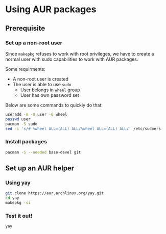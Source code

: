 # Using AUR packages

## Prerequisite

### Set up a non-root user
Since ```makepkg``` refuses to work with root privileges, we have to create a normal user with sudo capabilities to work with AUR packages. 

Some requirments: 
* A non-root user is created
* The user is able to use ```sudo```
    * User belongs in ```wheel``` group
    * User has own password set

Below are some commands to quickly do that: 
```sh
useradd -m -U user -G wheel
passwd user
pacman -S sudo
sed -i 's/# %wheel ALL=(ALL) ALL/%wheel ALL=(ALL) ALL/' /etc/sudoers
```

### Install packages
```sh
pacman -S --needed base-devel git
```

## Set up an AUR helper

### Using yay
```sh
git clone https://aur.archlinux.org/yay.git
cd yay
makepkg -si
```

### Test it out!
```sh
yay
```
